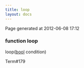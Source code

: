 ```yaml
---
title: loop
layout: docs
---
```


<div class="bottom_right_note">Page generated at 2012-06-08 17:12</div>
<h3><span class="minor">function</span> loop</h3>

loop(<a href="/docs/bool.html">bool</a> condition)
<p></p>

<p><span class="extra_minor">Term#179</span></p>
